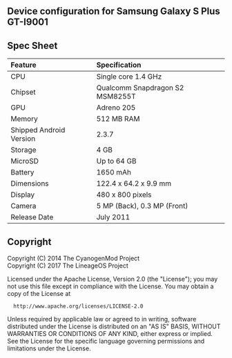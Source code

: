 ## Device configuration for Samsung Galaxy S Plus GT-I9001

## Spec Sheet

| Feature                 | Specification                     |
| :---------------------- | :-------------------------------- |
| CPU                     | Single core 1.4 GHz               |
| Chipset                 | Qualcomm Snapdragon S2 MSM8255T   |
| GPU                     | Adreno 205                        |
| Memory                  | 512 MB RAM                        |
| Shipped Android Version | 2.3.7                             |
| Storage                 | 4 GB                              |
| MicroSD                 | Up to 64 GB                       |
| Battery                 | 1650 mAh                          |
| Dimensions              | 122.4 x 64.2 x 9.9 mm             |
| Display                 | 480 x 800 pixels                  |
| Camera                  | 5 MP (Back), 0.3 MP (Front)       |
| Release Date            | July 2011                         |

## Copyright

 Copyright (C) 2014 The CyanogenMod Project<br>
 Copyright (C) 2017 The LineageOS Project

 Licensed under the Apache License, Version 2.0 (the "License");
 you may not use this file except in compliance with the License.
 You may obtain a copy of the License at

      http://www.apache.org/licenses/LICENSE-2.0

 Unless required by applicable law or agreed to in writing, software
 distributed under the License is distributed on an "AS IS" BASIS,
 WITHOUT WARRANTIES OR CONDITIONS OF ANY KIND, either express or implied.
 See the License for the specific language governing permissions and
 limitations under the License.
